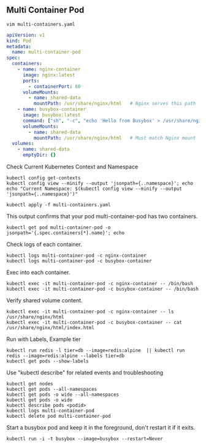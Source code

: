 ## Multi Container Pod
```
vim multi-containers.yaml
```

```yaml
apiVersion: v1
kind: Pod
metadata:
  name: multi-container-pod
spec:
  containers:
    - name: nginx-container
      image: nginx:latest
      ports:
        - containerPort: 80
      volumeMounts:
        - name: shared-data
          mountPath: /usr/share/nginx/html   # Nginx serves this path
    - name: busybox-container
      image: busybox:latest
      command: ["sh", "-c", "echo 'Hello from Busybox' > /usr/share/nginx/html/index.html; sleep 3600"]
      volumeMounts:
        - name: shared-data
          mountPath: /usr/share/nginx/html   # Must match Nginx mount
  volumes:
    - name: shared-data
      emptyDir: {}
```

Check Current Kubernetes Context and Namespace

```
kubectl config get-contexts
kubectl config view --minify --output 'jsonpath={..namespace}'; echo
echo "Current Namespace: $(kubectl config view --minify --output 'jsonpath={..namespace}')"
```

```
kubectl apply -f multi-containers.yaml
```

This output confirms that your pod multi-container-pod has two containers.
```
kubectl get pod multi-container-pod -o jsonpath='{.spec.containers[*].name}'; echo
```
Check logs of each container.
```
kubectl logs multi-container-pod -c nginx-container
kubectl logs multi-container-pod -c busybox-container
```
Exec into each container.
```
kubectl exec -it multi-container-pod -c nginx-container -- /bin/bash
kubectl exec -it multi-container-pod -c busybox-container -- /bin/bash
```

Verify shared volume content.
```
kubectl exec -it multi-container-pod -c nginx-container -- ls /usr/share/nginx/html
kubectl exec -it multi-container-pod -c busybox-container -- cat /usr/share/nginx/html/index.html
```

Run with Labels, Example tier

```
kubectl run redis -l tier=db --image=redis:alpine  || kubectl run redis --image=redis:alpine --labels tier=db
kubectl get pods --show-labels
```

Use "kubectl describe" for related events and troubleshooting

```
kubectl get nodes
kubectl get pods --all-namespaces
kubectl get pods -o wide --all-namespaces
kubectl get pods -o wide
kubectl describe pods <podid>
kubectl logs multi-container-pod
kubectl delete pod multi-container-pod
```

Start a busybox pod and keep it in the foreground, don't restart it if it exits.

```
kubectl run -i -t busybox --image=busybox --restart=Never
```












